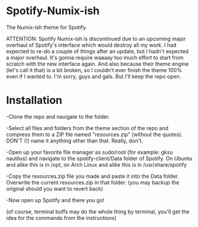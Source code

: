 Spotify-Numix-ish
==================

The Numix-ish theme for Spotify.

ATTENTION: Spotify Numix-ish is discontinued due to an upcoming major overhaul of Spotify's interface which would destroy all my work. I had expected to re-do a couple of things after an update, but I hadn't expected a major overhaul. It's gonna require waaaay too much effort to start from scratch with the new interface again.
And also because their theme engine (let's call it that) is a bit broken, so I couldn't ever finish the theme 100% even if I wanted to. I'm sorry, guys and gals. But I'll keep the repo open.

Installation
==================

-Clone the repo and navigate to the folder.

-Select all files and folders from the theme section of the repo and compress them to a ZIP file named "resources.zip" (without the quotes).
DON'T (!) name it anything other than that. Really, don't.

-Open up your favorite file manager as sudo/root (for example: gksu nautilus) and navigate to the spotify-client/Data folder
of Spotify. On Ubuntu and alike this is in /opt, on Arch Linux and alike this is in /usr/share/spotify

-Copy the resources.zip file you made and paste it into the Data folder. Overwrite the current resources.zip in that folder.
(you may backup the original should you want to revert back)

-Now open up Spotify and there you go!

(of course, terminal buffs may do the whole thing by terminal, you'll get the idea for the commands from the instructions)
